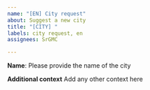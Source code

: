 ```yaml
---
name: "[EN] City request"
about: Suggest a new city
title: "[CITY] "
labels: city request, en
assignees: SrGMC

---
```


**Name**:
Please provide the name of the city

**Additional context**
Add any other context here
